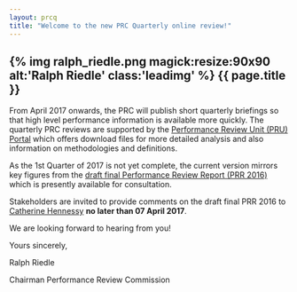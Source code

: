 ```yaml
---
layout: prcq
title: "Welcome to the new PRC Quarterly online review!"
---
```




## {% img ralph_riedle.png magick:resize:90x90 alt:'Ralph Riedle' class:'leadimg' %} {{ page.title }}

From April 2017 onwards, the PRC will publish short quarterly briefings so that high level performance information is available more quickly. The quarterly PRC reviews are supported by the [Performance Review Unit (PRU) Portal][PRU_portal] which offers download files for more detailed analysis and also information on methodologies and definitions. 

As the 1st Quarter of 2017 is not yet complete, the current version mirrors key figures from the [draft final Performance Review Report (PRR 2016)][PRR2016_consult] which is presently available for consultation. 

Stakeholders are invited to provide comments on the draft final PRR 2016 to [Catherine Hennessy](mailto:PRU-support@eurocontrol.int) **no later than 07 April 2017**. 
 
We are looking forward to hearing from you!

Yours sincerely,

Ralph Riedle

Chairman
Performance Review Commission

[PRR2016_consult]: <http://www.eurocontrol.int/articles/prc-news> "Draft final PRR 2016"
[PRU_portal]: <http://ansperformance.eu/> "PRU Portal"

